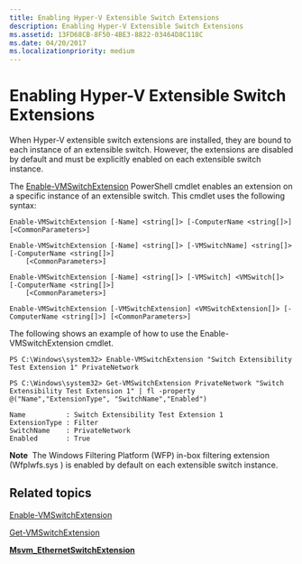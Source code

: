 ```yaml
---
title: Enabling Hyper-V Extensible Switch Extensions
description: Enabling Hyper-V Extensible Switch Extensions
ms.assetid: 13FD68CB-8F50-4BE3-8822-03464D8C118C
ms.date: 04/20/2017
ms.localizationpriority: medium
---
```


# Enabling Hyper-V Extensible Switch Extensions


When Hyper-V extensible switch extensions are installed, they are bound to each instance of an extensible switch. However, the extensions are disabled by default and must be explicitly enabled on each extensible switch instance.

The [Enable-VMSwitchExtension](https://technet.microsoft.com/library/hh848541.aspx) PowerShell cmdlet enables an extension on a specific instance of an extensible switch. This cmdlet uses the following syntax:

``` syntax
Enable-VMSwitchExtension [-Name] <string[]> [-ComputerName <string[]>] [<CommonParameters>]

Enable-VMSwitchExtension [-Name] <string[]> [-VMSwitchName] <string[]> [-ComputerName <string[]>]
    [<CommonParameters>]

Enable-VMSwitchExtension [-Name] <string[]> [-VMSwitch] <VMSwitch[]> [-ComputerName <string[]>]
    [<CommonParameters>]

Enable-VMSwitchExtension [-VMSwitchExtension] <VMSwitchExtension[]> [-ComputerName <string[]>] [<CommonParameters>]
```

The following shows an example of how to use the Enable-VMSwitchExtension cmdlet.

``` syntax
PS C:\Windows\system32> Enable-VMSwitchExtension "Switch Extensibility Test Extension 1" PrivateNetwork

PS C:\Windows\system32> Get-VMSwitchExtension PrivateNetwork "Switch Extensibility Test Extension 1" | fl -property @("Name","ExtensionType", "SwitchName","Enabled")

Name          : Switch Extensibility Test Extension 1
ExtensionType : Filter
SwitchName    : PrivateNetwork
Enabled       : True
```

**Note**  The Windows Filtering Platform (WFP) in-box filtering extension (Wfplwfs.sys ) is enabled by default on each extensible switch instance.

 

## Related topics


[Enable-VMSwitchExtension](https://technet.microsoft.com/library/hh848541.aspx)

[Get-VMSwitchExtension](https://technet.microsoft.com/library/hh848603.aspx)

[**Msvm\_EthernetSwitchExtension**](https://msdn.microsoft.com/library/hh850139)

 

 






